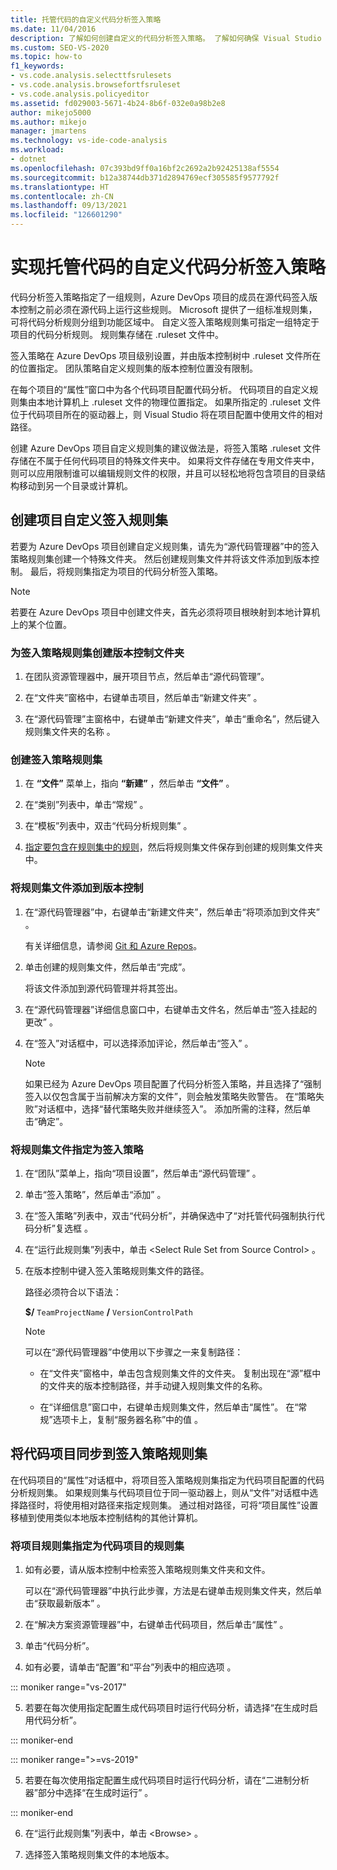 ```yaml
---
title: 托管代码的自定义代码分析签入策略
ms.date: 11/04/2016
description: 了解如何创建自定义的代码分析签入策略。 了解如何确保 Visual Studio 托管代码符合 Azure DevOps 项目策略。
ms.custom: SEO-VS-2020
ms.topic: how-to
f1_keywords:
- vs.code.analysis.selecttfsrulesets
- vs.code.analysis.browsefortfsruleset
- vs.code.analysis.policyeditor
ms.assetid: fd029003-5671-4b24-8b6f-032e0a98b2e8
author: mikejo5000
ms.author: mikejo
manager: jmartens
ms.technology: vs-ide-code-analysis
ms.workload:
- dotnet
ms.openlocfilehash: 07c393bd9ff0a16bf2c2692a2b92425138af5554
ms.sourcegitcommit: b12a38744db371d2894769ecf305585f9577792f
ms.translationtype: HT
ms.contentlocale: zh-CN
ms.lasthandoff: 09/13/2021
ms.locfileid: "126601290"
---
```

# <a name="implement-custom-code-analysis-check-in-policies-for-managed-code"></a>实现托管代码的自定义代码分析签入策略

代码分析签入策略指定了一组规则，Azure DevOps 项目的成员在源代码签入版本控制之前必须在源代码上运行这些规则。 Microsoft 提供了一组标准规则集，可将代码分析规则分组到功能区域中。 自定义签入策略规则集可指定一组特定于项目的代码分析规则。 规则集存储在 .ruleset 文件中。

签入策略在 Azure DevOps 项目级别设置，并由版本控制树中 .ruleset 文件所在的位置指定。 团队策略自定义规则集的版本控制位置没有限制。

在每个项目的“属性”窗口中为各个代码项目配置代码分析。 代码项目的自定义规则集由本地计算机上 .ruleset 文件的物理位置指定。 如果所指定的 .ruleset 文件位于代码项目所在的驱动器上，则 Visual Studio 将在项目配置中使用文件的相对路径。

创建 Azure DevOps 项目自定义规则集的建议做法是，将签入策略 .ruleset 文件存储在不属于任何代码项目的特殊文件夹中。 如果将文件存储在专用文件夹中，则可以应用限制谁可以编辑规则文件的权限，并且可以轻松地将包含项目的目录结构移动到另一个目录或计算机。

## <a name="create-the-project-custom-check-in-rule-set"></a>创建项目自定义签入规则集

若要为 Azure DevOps 项目创建自定义规则集，请先为“源代码管理器”中的签入策略规则集创建一个特殊文件夹。 然后创建规则集文件并将该文件添加到版本控制。 最后，将规则集指定为项目的代码分析签入策略。

> [!NOTE]
> 若要在 Azure DevOps 项目中创建文件夹，首先必须将项目根映射到本地计算机上的某个位置。

### <a name="to-create-the-version-control-folder-for-the-check-in-policy-rule-set"></a>为签入策略规则集创建版本控制文件夹

1. 在团队资源管理器中，展开项目节点，然后单击“源代码管理”。

2. 在“文件夹”窗格中，右键单击项目，然后单击“新建文件夹” 。

3. 在“源代码管理”主窗格中，右键单击“新建文件夹”，单击“重命名”，然后键入规则集文件夹的名称 。

### <a name="to-create-the-check-in-policy-rule-set"></a>创建签入策略规则集

1. 在 **“文件”** 菜单上，指向 **“新建”** ，然后单击 **“文件”** 。

2. 在“类别”列表中，单击“常规” 。

3. 在“模板”列表中，双击“代码分析规则集” 。

4. [指定要包含在规则集中的规则](../code-quality/how-to-create-a-custom-rule-set.md)，然后将规则集文件保存到创建的规则集文件夹中。

### <a name="to-add-the-rule-set-file-to-version-control"></a>将规则集文件添加到版本控制

1. 在“源代码管理器”中，右键单击“新建文件夹”，然后单击“将项添加到文件夹” 。

     有关详细信息，请参阅 [Git 和 Azure Repos](/azure/devops/repos/git/overview?view=vsts&preserve-view=true)。

2. 单击创建的规则集文件，然后单击“完成”。

     将该文件添加到源代码管理并将其签出。

3. 在“源代码管理器”详细信息窗口中，右键单击文件名，然后单击“签入挂起的更改” 。

4. 在“签入”对话框中，可以选择添加评论，然后单击“签入” 。

    > [!NOTE]
    > 如果已经为 Azure DevOps 项目配置了代码分析签入策略，并且选择了“强制签入以仅包含属于当前解决方案的文件”，则会触发策略失败警告。 在“策略失败”对话框中，选择“替代策略失败并继续签入”。 添加所需的注释，然后单击“确定”。

### <a name="to-specify-the-rule-set-file-as-the-check-in-policy"></a>将规则集文件指定为签入策略

1. 在“团队”菜单上，指向“项目设置”，然后单击“源代码管理”  。

2. 单击“签入策略”，然后单击“添加” 。

3. 在“签入策略”列表中，双击“代码分析”，并确保选中了“对托管代码强制执行代码分析”复选框  。

4. 在“运行此规则集”列表中，单击 \<Select Rule Set from Source Control> 。

5. 在版本控制中键入签入策略规则集文件的路径。

     路径必须符合以下语法：

     **$/** `TeamProjectName` **/** `VersionControlPath`

    > [!NOTE]
    > 可以在“源代码管理器”中使用以下步骤之一来复制路径：

    - 在“文件夹”窗格中，单击包含规则集文件的文件夹。 复制出现在“源”框中的文件夹的版本控制路径，并手动键入规则集文件的名称。

    - 在“详细信息”窗口中，右键单击规则集文件，然后单击“属性”。 在“常规”选项卡上，复制“服务器名称”中的值 。

## <a name="synchronize-code-projects-to-the-check-in-policy-rule-set"></a>将代码项目同步到签入策略规则集

在代码项目的“属性”对话框中，将项目签入策略规则集指定为代码项目配置的代码分析规则集。 如果规则集与代码项目位于同一驱动器上，则从“文件”对话框中选择路径时，将使用相对路径来指定规则集。 通过相对路径，可将“项目属性”设置移植到使用类似本地版本控制结构的其他计算机。

### <a name="to-specify-a-project-rule-set-as-the-rule-set-of-a-code-project"></a>将项目规则集指定为代码项目的规则集

1. 如有必要，请从版本控制中检索签入策略规则集文件夹和文件。

   可以在“源代码管理器”中执行此步骤，方法是右键单击规则集文件夹，然后单击“获取最新版本” 。

2. 在“解决方案资源管理器”中，右键单击代码项目，然后单击“属性” 。

3. 单击“代码分析”。

4. 如有必要，请单击“配置”和“平台”列表中的相应选项 。

::: moniker range="vs-2017"

5. 若要在每次使用指定配置生成代码项目时运行代码分析，请选择“在生成时启用代码分析”。

::: moniker-end

::: moniker range=">=vs-2019"

5. 若要在每次使用指定配置生成代码项目时运行代码分析，请在“二进制分析器”部分中选择“在生成时运行” 。

::: moniker-end

6. 在“运行此规则集”列表中，单击 \<Browse> 。

8. 选择签入策略规则集文件的本地版本。
